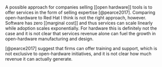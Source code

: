 A possible approach for companies selling [[open hardware]] tools is to offer services in the form of selling expertise [@pearce2017]. Comparing open-hardware to Red Hat I think is not the right approach, however. Software has zero [[marginal cost]] and thus services can scale linearly while adoption scales exponentially. For hardware this is definitely not the case and it is not clear that services revenue alone can fuel the growth in open-hardware manufacturing and design. 

[@pearce2017] suggest that firms can offer training and support, which is not exclusive to open-hardware initiatives, and it is not clear how much revenue it can actually generate. 